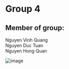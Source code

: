 # Group 4

## Member of group:

Nguyen Vinh Quang<br>
Nguyen Duc Tuan<br>
Nguyen Hong Quan<br>

![image](https://user-images.githubusercontent.com/62581840/190585967-b3d588fb-f833-4b38-a78f-91b7c8ccfb34.png)
